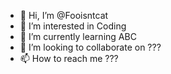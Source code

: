 - 👋 Hi, I’m @Fooisntcat
- 👀 I’m interested in Coding
- 🌱 I’m currently learning ABC
- 💞️ I’m looking to collaborate on ???
- 📫 How to reach me ???

<!---
Fooisntcat/Fooisntcat is a ✨ special ✨ repository because its `README.md` (this file) appears on your GitHub profile.
You can click the Preview link to take a look at your changes.
--->
